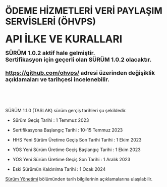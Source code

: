 #  ÖDEME HİZMETLERİ VERİ PAYLAŞIM SERVİSLERİ (ÖHVPS) 

**<font size=6>API İLKE VE KURALLARI  </font>**  

<font size=4><b>SÜRÜM 1.0.2 aktif hale gelmiştir.<br>
Sertifikasyon için geçerli olan SÜRÜM 1.0.2 olacaktır.<br>
<br>
 <https://github.com/ohvps/> adresi üzerinden değişiklik açıklamaları ve tarihçesi incelenebilir.<br></b></font>

<br/>


<br/>
<br/>

SÜRÜM 1.1.0 (TASLAK) sürüm gerçiş tarihleri şu şekildedir.

- Sürüm Geçiş Tarihi : 1 Temmuz 2023

- Sertifikasyona Başlangıç Tarihi : 10-15 Temmuz 2023

- HHS Yeni Sürüm Üretime Geçiş Son Tarihi Tarihi : 1 Ekim 2023

- YÖS Yeni Sürüm Üretime Geçiş Başlangıç Tarihi : 1 Ekim 2023

- YÖS Yeni Sürüm Üretime Geçiş Son Tarihi : 1 Aralık 2023

- Eski Sürümün Kaldırılma Tarihi : 1 Ocak 2024  

[Sürüm Yönetimi](surum-yonetimi) bölümünden tarih bilgilerinin açıklamalarına ulaşılabilir.


<br/>
<br/>
<br/>
<br/>
<br/>
<br/>
<br/>
<br/>
<br/>
<br/>
<br/>
<br/>
<br/>
<br/>
<br/>
<br/>
<br/>
<br/>
<br/>
<br/>
<br/>
<br/>
<br/>